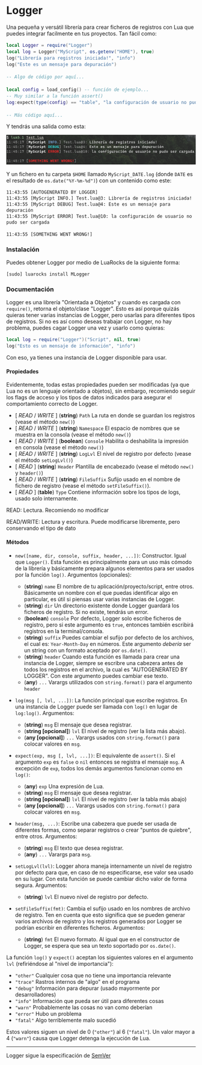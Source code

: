 # Logger

Una pequeña y versátil librería para crear ficheros de registros con Lua que puedes integrar facilmente en tus proyectos.
Tan fácil como:

```lua
local Logger = require("Logger")
local log = Logger("MyScript", os.getenv("HOME"), true)
log("Librería para registros iniciada!", "info")
log("Este es un mensaje para depuración")

-- Algo de código por aquí...

local config = load_config() -- función de ejemplo...
-- Muy similar a la función assert()
log:expect(type(config) == "table", "la configuración de usuario no pudo ser cargada")

-- Más código aquí...
```

Y tendrás una salida como esta:

![Capture 1](capture_es.png)

Y un fichero en tu carpeta `$HOME` llamado `MyScript_DATE.log` (donde `DATE` es el resultado de `os.date("%Y-%m-%d")`) con un contenido como este:

```
11:43:55 [AUTOGENERATED BY LOGGER]
11:43:55 [MyScript INFO.] Test.lua@3: Librería de registros iniciada!
11:43:55 [MyScript DEBUG] Test.lua@4: Este es un mensaje para depuración
11:43:55 [MyScript ERROR] Test.lua@10: la configuración de usuario no pudo ser cargada

11:43:55 [SOMETHING WENT WRONG!]
```

### Instalación

Puedes obtener Logger por medio de LuaRocks de la siguiente forma:

```
[sudo] luarocks install MLogger
```

### Documentación

Logger es una librería "Orientada a Objetos" y cuando es cargada con `require()`, retorna el objeto/clase "Logger". Esto es así porque quizás quieras tener varias instancias de Logger, pero usarlas para diferentes tipos de registros. Si no es así como deseas trabajar con Logger, no hay problema, puedes cagar Logger una vez y usarlo como quieras:

```lua
local log = require("Logger")("Script", nil, true)
log("Esto es un mensaje de información", "info")
```

Con eso, ya tienes una instancia de Logger disponible para usar.

#### Propiedades

Evidentemente, todas estas propiedades pueden ser modificadas (ya que Lua no es un lenguaje orientado a objetos), sin embargo, recomiendo seguir los flags de acceso y los tipos de datos indicados para asegurar el comportamiento correcto de Logger.

 * \[ _READ_ / _WRITE_ \] (__string__) `Path` La ruta en donde se guardan los registros (vease el método `new()`)
 * \[ _READ_ / _WRITE_ \] (__string__) `Namespace` El espacio de nombres que se muestra en la consola (vease el método `new()`)
 * \[ _READ_ / _WRITE_ \] (__boolean__) `Console` Habilita o deshabilita la impresión en consola (vease el método `new()`)
 * \[ _READ_ / _WRITE_ \] (__string__) `LogLvl` El nivel de registro por defecto (vease el método `setLogLvl()`)
 * \[ _READ_ \] (__string__) `Header` Plantilla de encabezado (vease el método `new()` y `header()`)
 * \[ _READ_ / _WRITE_ \] (__string__) `FileSuffix` Sufijo usado en el nombre de fichero de registro (vease el método `setFileSuffix()`).
 * \[ _READ_ \] (__table__) `Type` Contiene información sobre los tipos de logs, usado solo internamente.

READ: Lectura. Recomiendo no modificar

READ/WRITE: Lectura y escritura. Puede modificarse libremente, pero conservando el tipo de dato

#### Métodos

  * `new([name, dir, console, suffix, header, ...])`: Constructor. Igual que `Logger()`. Esta función es principalmente para un uso más cómodo de la librería y básicamente prepara algunos elementos para ser usados por la función `log()`. Argumentos (opcionales):
    * (__string__) `name` El nombre de tu aplicación/proyecto/script, entre otros. Básicamente un nombre con el que puedas identificar algo en particular, es útil si piensas usar varias instancias de Logger.
    * (__string__) `dir` Un directorio existente donde Logger guardará los ficheros de registro. Si no existe, tendrás un error.
    * (__boolean__) `console` Por defecto, Logger solo escribe ficheros de registro, pero si este argumento es `true`, entonces también escribirá registros en la terminal/consola.
    * (__string__) `suffix` Puedes cambiar el sufijo por defecto de los archivos, el cual es: `Year-Month-Day` en números. Este argumento _debería_ ser un string con un formato aceptado por `os.date()`.
    * (__string__) `header` Cuando esta función es llamada para crear una instancia de Logger, siempre se escribre una cabezera antes de todos los registros en el archivo, la cual es "AUTOGENERATED BY LOGGER". Con este argumento puedes cambiar ese texto.
    * (__any__) `...` Varargs utilizados con `string.format()` para el argumento `header`

  * `log(msg [, lvl, ...])`: La función principal que escribe registros. En una instancia de Logger puede ser llamada con `log()` en lugar de `log:log()`. Argumentos:
    * (__string__) `msg` El mensaje que desea registrar.
    * (__string [opcional]__) `lvl` El nivel de registro (ver la lista más abajo).
    * (__any [opcional]__) `...` Varargs usados con `string.format()` para colocar valores en `msg`.

  * `expect(exp, msg [, lvl, ...])`: El equivalente de `assert()`. Si el argumento `exp` es `false` o `nil` entonces se registra el mensaje `msg`. A excepción de `exp`, todos los demás argumentos funcionan como en `log()`:
    * (__any__) `exp` Una expresión de Lua.
    * (__string__) `msg` El mensaje que desea registrar.
    * (__string [opcional]__) `lvl` El nivel de registro (ver la tabla más abajo)
    * (__any [opcional]__) `...` Varargs usados con `string.format()` para colocar valores en `msg`.

  * `header(msg, ...)`: Escribe una cabezera que puede ser usada de diferentes formas, como separar registros o crear "puntos de quiebre", entre otros. Argumentos:
    * (__string__) `msg` El texto que desea registrar.
    * (__any__) `...` Varargs para `msg`.

  * `setLogLvl(lvl)`: Logger ahora maneja internamente un nivel de registro por defecto para que, en caso de no especificarse, ese valor sea usado en su lugar. Con esta función se puede cambiar dicho valor de forma segura.
  Argumentos:
    * (__string__) `lvl` El nuevo nivel de registro por defecto.

  * `setFileSuffix(fmt)`: Cambia el sufijo usado en los nombres de archivo de registro. Ten en cuenta que esto significa que se pueden generar varios archivos de registro y los registros generados por Logger se podrían escribir en diferentes ficheros. Argumentos:
    * (__string__) `fmt` El nuevo formato. Al igual que en el constructor de Logger, se espera que sea un texto soportado por `os.date()`.

La función `log()` y `expect()` aceptan los siguientes valores en el argumento `lvl` (refiriéndose al "nivel de importancia"):

  * `"other"` Cualquier cosa que no tiene una importancia relevante
  * `"trace"` Rastros internos de "algo" en el programa
  * `"debug"` Información para depurar (usado mayormente por desarrolladores)
  * `"info"`  Información que pueda ser útil para diferentes cosas
  * `"warn"`  Probablemente las cosas no van como deberían
  * `"error"` Hubo un problema
  * `"fatal"` Algo terriblemente malo sucedió

Estos valores siguen un nivel de 0 (`"other"`) al 6 (`"fatal"`).
Un valor mayor a 4 (`"warn"`) causa que Logger detenga la ejecución de Lua.

---

Logger sigue la especificación de [SemVer](https://semver.org/)